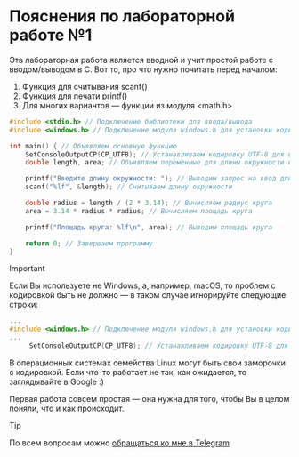 # Пояснения по лабораторной работе №1

Эта лабораторная работа является вводной и учит простой работе с вводом/выводом в С.
Вот то, про что нужно почитать перед началом:
1. Функция для считывания scanf()
2. Функция для печати printf()
3. Для многих вариантов — функции из модуля <math.h>

```c
#include <stdio.h> // Подключение библиотеки для ввода/вывода
#include <windows.h> // Подключение модуля windows.h для установки кодировки вывода

int main() { // Объявляем основную функцию
    SetConsoleOutputCP(CP_UTF8); // Устанавливаем кодировку UTF-8 для вывода русских символов
    double length, area; // Объявляем переменные для длины окружности и площади круга

    printf("Введите длину окружности: "); // Выводим запрос на ввод длины окружности
    scanf("%lf", &length); // Считываем длину окружности

    double radius = length / (2 * 3.14); // Вычисляем радиус круга
    area = 3.14 * radius * radius; // Вычисляем площадь круга

    printf("Площадь круга: %lf\n", area); // Выводим площадь круга

    return 0; // Завершаем программу
}
```

> [!IMPORTANT]
> Если Вы используете не Windows, а, например, macOS, то проблем с кодировкой быть не должно — в таком случае игнорируйте следующие строки:
> ```c
> ...
> #include <windows.h> // Подключение модуля windows.h для установки кодировки вывода
> ...
>      SetConsoleOutputCP(CP_UTF8); // Устанавливаем кодировку UTF-8 для вывода в консоли русских символов: иначе будут иероглифы
> ```
>
> В операционных системах семейства Linux могут быть свои заморочки с кодировкой. Если что-то работает не так, как ожидается, то заглядывайте в Google :)

Первая работа совсем простая — она нужна для того, чтобы Вы в целом поняли, что и как происходит.

> [!TIP]
> По всем вопросам можно [обращаться ко мне в Telegram](https://t.me/plunkzy)